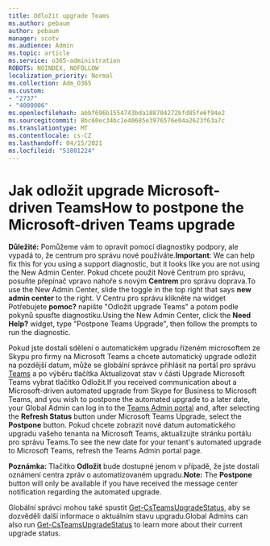 ```yaml
---
title: Odložit upgrade Teams
ms.author: pebaum
author: pebaum
manager: scotv
ms.audience: Admin
ms.topic: article
ms.service: o365-administration
ROBOTS: NOINDEX, NOFOLLOW
localization_priority: Normal
ms.collection: Adm_O365
ms.custom:
- "2737"
- "4000006"
ms.openlocfilehash: abbf696b1554743bda188704272bfd85fe6f94e2
ms.sourcegitcommit: 8bc60ec34bc1e40685e3976576e04a2623f63a7c
ms.translationtype: MT
ms.contentlocale: cs-CZ
ms.lasthandoff: 04/15/2021
ms.locfileid: "51801224"
---
```

# <a name="how-to-postpone-the-microsoft-driven-teams-upgrade"></a><span data-ttu-id="72def-102">Jak odložit upgrade Microsoft-driven Teams</span><span class="sxs-lookup"><span data-stu-id="72def-102">How to postpone the Microsoft-driven Teams upgrade</span></span>

<span data-ttu-id="72def-103">**Důležité:** Pomůžeme vám to opravit pomocí diagnostiky podpory, ale vypadá to, že centrum pro správu nové používáte.</span><span class="sxs-lookup"><span data-stu-id="72def-103">**Important**: We can help fix this for you using a support diagnostic, but it looks like you are not using the New Admin Center.</span></span> <span data-ttu-id="72def-104">Pokud chcete použít Nové Centrum pro správu, posuňte přepínač vpravo nahoře s novým **Centrem** pro správu doprava.</span><span class="sxs-lookup"><span data-stu-id="72def-104">To use the New Admin Center, slide the toggle in the top right that says **new admin center** to the right.</span></span> <span data-ttu-id="72def-105">V Centru pro správu klikněte na widget Potřebujete **pomoc?** napište "Odložit upgrade Teams" a potom podle pokynů spusťte diagnostiku.</span><span class="sxs-lookup"><span data-stu-id="72def-105">Using the New Admin Center, click the **Need Help?** widget, type "Postpone Teams Upgrade", then follow the prompts to run the diagnostic.</span></span>

<span data-ttu-id="72def-106">Pokud jste dostali sdělení o automatickém upgradu řízeném microsoftem ze Skypu pro firmy na Microsoft Teams a chcete automatický upgrade odložit na pozdější  datum, může se globální  správce přihlásit na portál pro správu [Teams](https://admin.teams.microsoft.com/dashboard) a po výběru tlačítka Aktualizovat stav v části Upgrade Microsoft Teams vybrat tlačítko Odložit.</span><span class="sxs-lookup"><span data-stu-id="72def-106">If you received communication about a Microsoft-driven automated upgrade from Skype for Business to Microsoft Teams, and you wish to postpone the automated upgrade to a later date, your Global Admin can log in to the [Teams Admin portal](https://admin.teams.microsoft.com/dashboard) and, after selecting the **Refresh Status** button under Microsoft Teams Upgrade, select the **Postpone** button.</span></span> <span data-ttu-id="72def-107">Pokud chcete zobrazit nové datum automatického upgradu vašeho tenanta na Microsoft Teams, aktualizujte stránku portálu pro správu Teams.</span><span class="sxs-lookup"><span data-stu-id="72def-107">To see the new date for your tenant's automated upgrade to Microsoft Teams, refresh the Teams Admin portal page.</span></span>

<span data-ttu-id="72def-108">**Poznámka:** Tlačítko **Odložit** bude dostupné jenom v případě, že jste dostali oznámení centra zpráv o automatizovaném upgradu.</span><span class="sxs-lookup"><span data-stu-id="72def-108">**Note:** The **Postpone** button will only be available if you have received the message center notification regarding the automated upgrade.</span></span> 

<span data-ttu-id="72def-109">Globální správci mohou také spustit [Get-CsTeamsUpgradeStatus,](https://docs.microsoft.com/powershell/module/skype/get-csteamsupgradestatus?view=skype-ps) aby se dozvěděli další informace o aktuálním stavu upgradu.</span><span class="sxs-lookup"><span data-stu-id="72def-109">Global Admins can also run [Get-CsTeamsUpgradeStatus](https://docs.microsoft.com/powershell/module/skype/get-csteamsupgradestatus?view=skype-ps) to learn more about their current upgrade status.</span></span>
